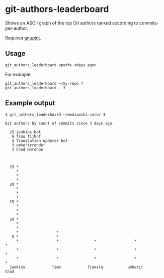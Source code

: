 git-authors-leaderboard
=======================

Shows an ASCII graph of the top Git authors ranked according to commits-per-author.

Requires [gnuplot](http://www.gnuplot.info/).

## Usage

    git_authors_leaderboard <path> <days ago>

For example:

    git_authors_leaderboard ~/my-repo 7
    git_authors_leaderboard . 3


## Example output

    $ git_authors_leaderboard ~/mediawiki-core/ 3

    Git authors by count of commits since 3 days ago.

      25 jenkins-bot
       6 Timo Tijhof
       4 Translation updater bot
       3 umherirrender
       3 Chad Horohoe



      25 *
         *
         *
         *
      20 *
         *
         *
         *
      15 *
         *
         *
         *
      10 *
         *
         *
         *                 *
       5 *                 *
         *                 *                *                 *                *
         *                 *                *                 *                *
         *                 *                *                 *                *
      jenkins            Timo            Transla           umherir           Chad
